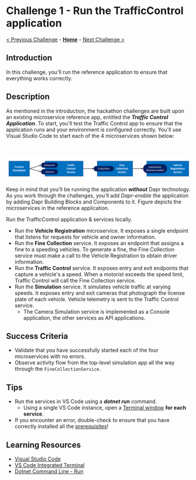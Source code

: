# Challenge 1 - Run the TrafficControl application

[< Previous Challenge](./Challenge-00.md) - **[Home](../README.md)** - [Next Challenge >](./Challenge-02.md)

## Introduction

In this challenge, you'll run the reference application to ensure that everything works correctly.

## Description

As mentioned in the introduction, the hackathon challenges are built upon an existing microservice reference app, entitled the ***Traffic Control Application***. To start, you'll test the Traffic Control app to ensure that the application runs and your environment is configured correctly. You'll use Visual Studio Code to start each of the 4 microservices shown below:

<img src="../images/Challenge-01/services.png" style="zoom: 75%;padding-top: 50px;" />

Keep in mind that you'll be running the application ***without*** Dapr technology. As you work through the challenges, you'll add *Dapr-enable* the application by adding Dapr  Building Blocks and Components to it. Figure depicts the microservices in the reference application.

Run the TrafficControl application & services locally.

- Run the **Vehicle Registration** microservice. It exposes a single endpoint that listens for requests for vehicle and owner information.
- Run the **Fine Collection** service. It exposes an endpoint that assigns a fine to a speeding vehicles. To generate a fine, the Fine Collection service must make a call to the Vehicle Registration to obtain driver information.
- Run the **Traffic Control** service. It exposes entry and exit endpoints that capture a vehicle's a speed. When a motorist exceeds the speed limit, Traffic Control will call the Fine Collection service.
- Run the **Simulation** service. It simulates vehicle traffic at varying speeds. It exposes entry and exit cameras that photograph the license plate of each vehicle. Vehicle telemetry is sent to the Traffic Control service.
  - The Camera Simulation service is implemented as a Console application, the other services as API applications.

## Success Criteria

- Validate that you have successfully started each of the four microservices with no errors.
- Observe activity flow from the top-level simulation app all the way through the `FineCollectionService`.

## Tips

- Run the services in VS Code using a ***dotnet run*** command.
  - Using a single VS Code instance, open a [Terminal window](https://code.visualstudio.com/docs/editor/integrated-terminal) **for each service**.
- If you encounter an error, double-check to ensure that you have correctly installed all the [prerequisites](../README.md#Prerequisites)!

## Learning Resources

- [Visual Studio Code](https://code.visualstudio.com/)
- [VS Code Integrated Terminal](https://code.visualstudio.com/docs/editor/integrated-terminal)
- [Dotnet Command Line - Run](https://docs.microsoft.com/dotnet/core/tools/dotnet-run)
